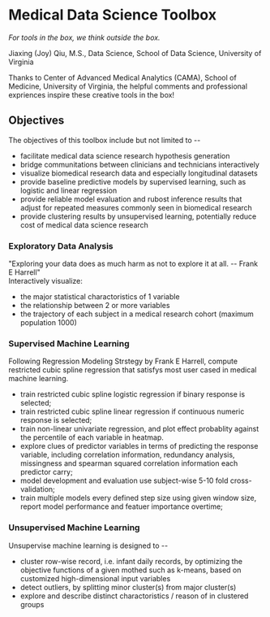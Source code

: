 # Medical Data Science Toolbox
*For tools in the box, we think outside the box.* <br/>

Jiaxing (Joy) Qiu, M.S., Data Science, School of Data Science, University of Virginia  <br/>

Thanks to Center of Advanced Medical Analytics (CAMA), School of Medicine, University of Virginia, the helpful comments and professional expriences inspire these creative tools in the box!<br/>

## Objectives
The objectives of this toolbox include but not limited to --
- facilitate medical data science research hypothesis generation
- bridge communitations between clinicians and technicians interactively
- visualize biomedical research data and especially longitudinal datasets
- provide baseline predictive models by supervised learning, such as logistic and linear regression
- provide reliable model evaluation and rubost inference results that adjust for repeated measures commonly seen in biomedical research
- provide clustering results by unsupervised learning, potentially reduce cost of medical data science research

### Exploratory Data Analysis
"Exploring your data does as much harm as not to explore it at all. -- Frank E Harrell" <br/>
Interactively visualize:
- the major statistical charactoristics of 1 variable
- the relationship between 2 or more variables
- the trajectory of each subject in a medical research cohort (maximum population 1000)

### Supervised Machine Learning
Following Regression Modeling Strstegy by Frank E Harrell, compute restricted cubic spline regression that satisfys most user cased in medical machine learning.
- train restricted cubic spline logistic regression if binary response is selected;
- train restricted cubic spline linear regression if continuous numeric response is selected;
- train non-linear univariate regression, and plot effect probablity against the percentile of each variable in heatmap.
- explore clues of predictor variables in terms of predicting the response variable, including correlation information, redundancy analysis, missingness and spearman squared correlation information each predictor carry;
- model development and evaluation use subject-wise 5-10 fold cross-validation;
- train multiple models every defined step size using given window size, report model performance and featuer importance overtime;

### Unsupervised Machine Learning
Unsupervise machine learning is designed to --
- cluster row-wise record, i.e. infant daily records, by optimizing the objective functions of a given mothed such as k-means, based on customized high-dimensional input variables
- detect outliers, by splitting minor cluster(s) from major cluster(s)
- explore and describe distinct charactoristics / reason of in clustered groups
